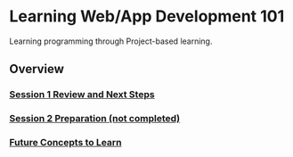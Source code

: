 Learning Web/App Development 101
================================

Learning programming through Project-based learning.

## Overview

### [Session 1 Review and Next Steps](./docs/session-1-review.md)
### [Session 2 Preparation (not completed)](./docs/session-2.md)
### [Future Concepts to Learn](./docs/concepts-to-learn.md)
